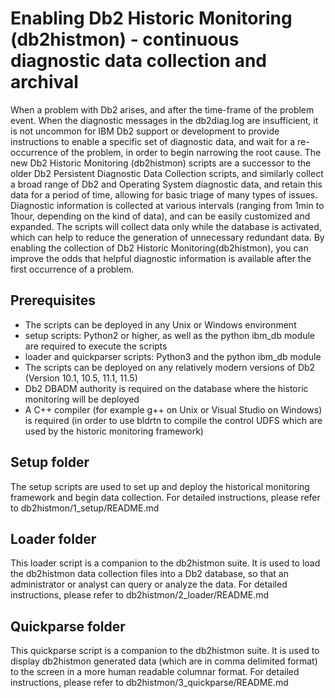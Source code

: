 # Enabling Db2 Historic Monitoring (db2histmon) - continuous diagnostic data collection and archival
When a problem with Db2 arises, and after the time-frame of the problem event. When the diagnostic messages in the db2diag.log are insufficient, it is not uncommon for IBM Db2 support or development to provide instructions to enable a specific set of diagnostic data, and wait for a re-occurrence of the problem, in order to begin narrowing the root cause.
The new Db2 Historic Monitoring (db2histmon) scripts are a successor to the older Db2 Persistent Diagnostic Data Collection scripts, and similarly collect a broad range of Db2 and Operating System diagnostic data, and retain this data for a period of time, allowing for basic triage of many types of issues. Diagnostic information is collected at various intervals (ranging from 1min to 1hour, depending on the kind of data), and can be easily customized and expanded. The scripts will collect data only while the database is activated, which can help to reduce the generation of unnecessary redundant data. 
By enabling the collection of Db2 Historic Monitoring(db2histmon), you can improve the odds that helpful diagnostic information is available after the first occurrence of a problem.

## Prerequisites
* The scripts can be deployed in any Unix or Windows environment
* setup scripts: Python2 or higher, as well as the python ibm_db module are required to execute the scripts
* loader and quickparser scripts: Python3 and the python ibm_db module
* The scripts can be deployed on any relatively modern versions of Db2 (Version 10.1, 10.5, 11.1, 11.5)
* Db2 DBADM authority is required on the database where the historic monitoring will be deployed
* A C++ compiler (for example g++ on Unix or Visual Studio on Windows) is required (in order to use bldrtn to compile the control UDFS which are used by the historic monitoring framework)

## Setup folder
The setup scripts are used to set up and deploy the historical monitoring framework and begin data collection. 
For detailed instructions, please refer to db2histmon/1_setup/README.md

## Loader folder
This loader script is a companion to the db2histmon suite. It is used to load the db2histmon data collection files into a Db2 database, so that an administrator or analyst can query or analyze the data. 
For detailed instructions, please refer to db2histmon/2_loader/README.md

## Quickparse folder
This quickparse script is a companion to the db2histmon suite. It is used to display db2histmon generated data (which are in comma delimited format) to the screen in a more human readable columnar format.
For detailed instructions, please refer to db2histmon/3_quickparse/README.md
